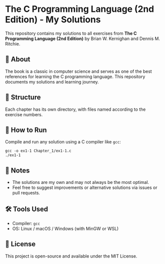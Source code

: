 # The C Programming Language (2nd Edition) - My Solutions

This repository contains my solutions to all exercises from **The C Programming Language (2nd Edition)** by Brian W. Kernighan and Dennis M. Ritchie.

## 📖 About
The book is a classic in computer science and serves as one of the best references for learning the C programming language. This repository documents my solutions and learning journey.

## 📂 Structure
Each chapter has its own directory, with files named according to the exercise numbers.

## 🚀 How to Run
Compile and run any solution using a C compiler like `gcc`:
```
gcc -o ex1-1 Chapter_1/ex1-1.c
./ex1-1
```

## 📌 Notes
- The solutions are my own and may not always be the most optimal.
- Feel free to suggest improvements or alternative solutions via issues or pull requests.

## 🛠 Tools Used
- Compiler: `gcc`
- OS: Linux / macOS / Windows (with MinGW or WSL)

## 📜 License
This project is open-source and available under the MIT License.
```
